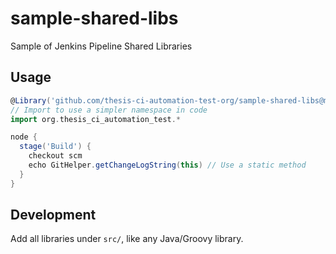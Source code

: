 # sample-shared-libs
Sample of Jenkins Pipeline Shared Libraries

## Usage

```groovy
@Library('github.com/thesis-ci-automation-test-org/sample-shared-libs@master') // Make library usable for this pipeline
// Import to use a simpler namespace in code
import org.thesis_ci_automation_test.*

node {
  stage('Build') {
    checkout scm
    echo GitHelper.getChangeLogString(this) // Use a static method
  }
}
```

## Development

Add all libraries under `src/`, like any Java/Groovy library.


